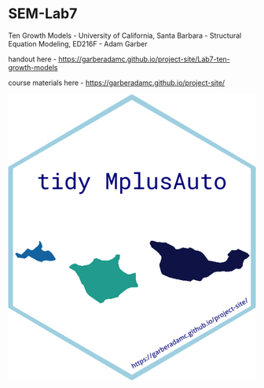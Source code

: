 # SEM-Lab7

Ten Growth Models - University of California, Santa Barbara - Structural Equation Modeling, ED216F - Adam Garber



handout here - https://garberadamc.github.io/project-site/Lab7-ten-growth-models

course materials here - https://garberadamc.github.io/project-site/


![](figures/tidyMplus_hex.png)